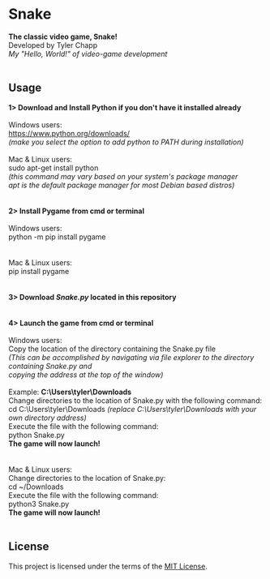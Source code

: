 # Snake
**The classic video game, Snake!**<br/> 
Developed by Tyler Chapp<br/>
*My "Hello, World!" of video-game development*
<br/>
<br/>
## Usage
**1> Download and Install Python if you don't have it installed already**<br/>
<br/>
    Windows users:<br/>
        https://www.python.org/downloads/<br/>
        *(make you select the option to add python to PATH during installation)*
<br/>        
    Mac & Linux users:<br/>
        sudo apt-get install python<br/>
        *(this command may vary based on your system's package manager<br/> 
        apt is the default package manager for most Debian based distros)*<br/>
<br/>  
**2> Install Pygame from cmd or terminal**<br/>
<br/>
    Windows users:<br/>
        python -m pip install pygame<br/>
<br/>       
    Mac & Linux users:<br/>
        pip install pygame<br/>
<br/>    
**3> Download *Snake.py* located in this repository**<br/>
<br/>       
**4> Launch the game from cmd or terminal**<br/>
<br/>
    Windows users:<br/>
        Copy the location of the directory containing the Snake.py file<br/>
        *(This can be accomplished by navigating via file explorer to the directory containing Snake.py and<br/>
          copying the address at the top of the window)*<br/>
          <br/>
            Example: **C:\Users\tyler\Downloads**<br/> 
            Change directories to the location of Snake.py with the following command:<br/>
cd C:\Users\tyler\Downloads *(replace C:\Users\tyler\Downloads with your own directory address)*<br/>
Execute the file with the following command:<br/>
python Snake.py<br/> 
              **The game will now launch!**<br/>
<br/>            
    Mac & Linux users:<br/>
        Change directories to the location of Snake.py:<br/>
cd ~/Downloads<br/>
Execute the file with the following command:<br/>
python3 Snake.py<br/>
                **The game will now launch!**
<br/>
<br/>
## License         
This project is licensed under the terms of the [MIT License](https://choosealicense.com/licenses/mit/).
        
    

    

